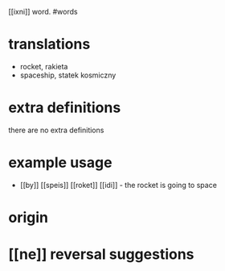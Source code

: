 [[ixni]] word.
#words
# translations
- rocket, rakieta 
- spaceship, statek kosmiczny
# extra definitions
there are no extra definitions
# example usage
- [[by]] [[speis]] [[roket]] [[idi]] - the rocket is going to space
# origin

# [[ne]] reversal suggestions 
